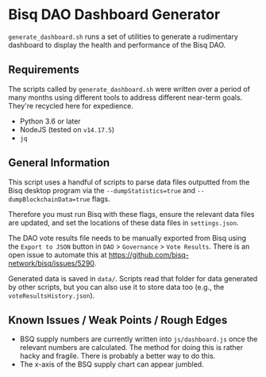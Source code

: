 # Bisq DAO Dashboard Generator

`generate_dashboard.sh` runs a set of utilities to generate a rudimentary dashboard to display the health and performance of the Bisq DAO.

## Requirements

The scripts called by `generate_dashboard.sh` were written over a period of many months using different tools to address different near-term goals. They're recycled here for expedience.

- Python 3.6 or later
- NodeJS (tested on `v14.17.5`)
- `jq`

## General Information

This script uses a handful of scripts to parse data files outputted from the Bisq desktop program via the `--dumpStatistics=true` and `--dumpBlockchainData=true` flags.

Therefore you must run Bisq with these flags, ensure the relevant data files are updated, and set the locations of these data files in `settings.json`.

The DAO vote results file needs to be manually exported from Bisq using the `Export to JSON` button in `DAO` > `Governance` > `Vote Results`. There is an open issue to automate this at https://github.com/bisq-network/bisq/issues/5290.

Generated data is saved in `data/`. Scripts read that folder for data generated by other scripts, but you can also use it to store data too (e.g., the `voteResultsHistory.json`).

## Known Issues / Weak Points / Rough Edges

- BSQ supply numbers are currently written into `js/dashboard.js` once the relevant numbers are calculated. The method for doing this is rather hacky and fragile. There is probably a better way to do this.
- The x-axis of the BSQ supply chart can appear jumbled.
